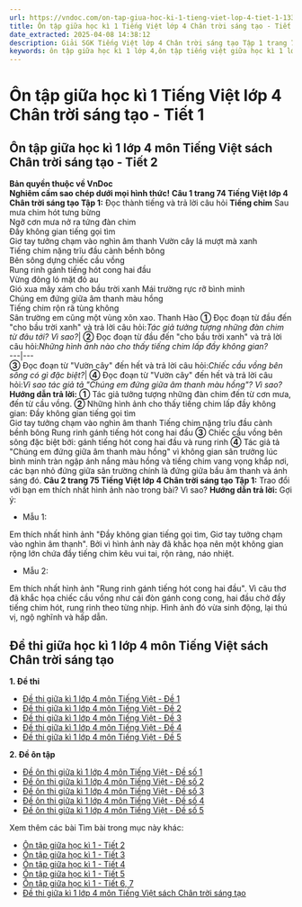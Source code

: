 ```yaml
---
url: https://vndoc.com/on-tap-giua-hoc-ki-1-tieng-viet-lop-4-tiet-1-133468
title: Ôn tập giữa học kì 1 Tiếng Việt lớp 4 Chân trời sáng tạo - Tiết 1 - VnDoc.com
date_extracted: 2025-04-08 14:38:12
description: Giải SGK Tiếng Việt lớp 4 Chân trời sáng tạo Tập 1 trang 74 được biên soạn nhằm giúp các em HS đạt kết quả tốt trong quá trình làm bài tập và học tập môn Tiếng Việt lớp 4.
keywords: ôn tập giữa học kì 1 lớp 4,ôn tập tiếng việt giữa học kì 1 lớp 4,ôn tập giữa học kì 1 lớp 4 môn tiếng việt,tiếng việt lớp 4 ôn tập giữa học kì 1,Ôn tập giữa học kì 1 Tiếng Việt lớp 4 trang 74,Ôn tập giữa học kì 1 Tiếng Việt trang 74,để học tốt tiếng việt 4,lời giải hay tiếng việt lớp 4,giải bài tập tiếng việt lớp 4,tiếng việt lớp 4
---
```


# Ôn tập giữa học kì 1 Tiếng Việt lớp 4 Chân trời sáng tạo - Tiết 1
## **Ôn tập giữa học kì 1 lớp 4 môn Tiếng Việt sách Chân trời sáng tạo - Tiết 2**
**Bản quyền thuộc về VnDoc**   
**Nghiêm cấm sao chép dưới mọi hình thức\!**
**Câu 1 trang 74 Tiếng Việt lớp 4 Chân trời sáng tạo Tập 1:** Đọc thành tiếng và trả lời câu hỏi
**Tiếng chim**
Sau mưa chim hót tưng bừng   
Ngỡ cơn mưa nở ra tứng đàn chim   
Đầy không gian tiếng gọi tìm   
Giơ tay tưởng chạm vào nghìn âm thanh
Vườn cây lá mượt mà xanh   
Tiếng chim nặng trĩu đầu cành bềnh bông   
Bên sông dựng chiếc cầu vồng   
Rung rinh gánh tiếng hót cong hai đầu   
Vừng đông ló mặt đỏ au   
Gió xua mây xám cho bầu trời xanh
Mái trường rực rỡ bình minh   
Chúng em đứng giữa âm thanh màu hồng   
Tiếng chim rộn rã tùng không   
Sân trường em cũng một vùng xôn xao.
Thanh Hào
**①** Đọc đoạn từ đầu đến "cho bầu trời xanh" và trả lời câu hỏi:_Tác giả tưởng tượng những đàn chim từ đâu tới? Vì sao?_| **②** Đọc đoạn từ đầu đến "cho bầu trời xanh" và trả lời câu hỏi:_Những hình ảnh nào cho thấy tiếng chim lấp đầy không gian?_  
---|---  
**③** Đọc đoạn từ "Vườn cây" đến hết và trả lời câu hỏi:_Chiếc cầu vồng bên sông có gì đặc biệt?_| **④** Đọc đoạn từ "Vườn cây" đến hết và trả lời câu hỏi:_Vì sao tác giả tả "Chúng em đứng giữa âm thanh màu hồng"? Vì sao?_  
**Hướng dẫn trả lời:**
**①** Tác giả tưởng tượng những đàn chim đến từ cơn mưa, đến từ cầu vồng.
**②** Những hình ảnh cho thấy tiếng chim lấp đầy không gian:
Đầy không gian tiếng gọi tìm   
Giơ tay tưởng chạm vào nghìn âm thanh
Tiếng chim nặng trĩu đầu cành bềnh bông
Rung rinh gánh tiếng hót cong hai đầu
**③** Chiếc cầu vồng bên sông đặc biệt bởi: gánh tiếng hót cong hai đầu và rung rinh
**④** Tác giả tả "Chúng em đứng giữa âm thanh màu hồng" vì không gian sân trưởng lúc bình minh tràn ngập ánh nắng màu hồng và tiếng chim vang vọng khắp nơi, các bạn nhỏ đứng giữa sân trường chính là đứng giữa bầu âm thanh và ánh sáng đó.
**Câu 2 trang 75 Tiếng Việt lớp 4 Chân trời sáng tạo Tập 1:** Trao đổi với bạn em thích nhất hình ảnh nào trong bài? Vì sao?
**Hướng dẫn trả lời:**
Gợi ý:
  * Mẫu 1:

Em thích nhất hình ảnh "Đầy không gian tiếng gọi tìm, Giơ tay tưởng chạm vào nghìn âm thanh". Bởi vì hình ảnh này đã khắc họa nên một không gian rộng lớn chứa đầy tiếng chim kêu vui tai, rộn ràng, náo nhiệt.
  * Mẫu 2:

Em thích nhất hình ảnh "Rung rinh gánh tiếng hót cong hai đầu". Vì câu thơ đã khắc họa chiếc cầu vồng như cái đòn gánh cong cong, hai đầu chở đầy tiếng chim hót, rung rinh theo từng nhịp. Hình ảnh đó vừa sinh động, lại thú vị, ngộ nghĩnh và hấp dẫn.
## **Đề thi giữa học kì 1 lớp 4 môn Tiếng Việt sách Chân trời sáng tạo**
**1\. Đề thi**
  * [Đề thi giữa kì 1 lớp 4 môn Tiếng Việt - Đề 1](<https://vndoc.com/de-thi-giua-ki-1-lop-4-mon-tieng-viet-chan-troi-sang-tao-de-1-305049>)
  * [Đề thi giữa kì 1 lớp 4 môn Tiếng Việt - Đề 2](<https://vndoc.com/de-thi-giua-ki-1-lop-4-mon-tieng-viet-chan-troi-sang-tao-de-2-305050>)
  * [Đề thi giữa kì 1 lớp 4 môn Tiếng Việt - Đề 3](<https://vndoc.com/de-thi-giua-ki-1-tieng-viet-lop-4-chan-troi-sang-tao-de-3-305523>)
  * [Đề thi giữa kì 1 lớp 4 môn Tiếng Việt - Đề 4](<https://vndoc.com/de-thi-giua-ki-1-tieng-viet-4-chan-troi-sang-tao-de-4-305524>)
  * [Đề thi giữa kì 1 lớp 4 môn Tiếng Việt - Đề 5](<https://vndoc.com/de-thi-giua-ki-1-tieng-viet-4-chan-troi-sang-tao-de-5-305526>)

**2\. Đề ôn tập**
  * [Đề ôn thi giữa kì 1 lớp 4 môn Tiếng Việt - Đề số 1](<https://vndoc.com/de-thi-giua-ki-1-tieng-viet-4-chan-troi-sang-tao-de-6-306453>)
  * [Đề ôn thi giữa kì 1 lớp 4 môn Tiếng Việt - Đề số 2](<https://vndoc.com/de-thi-giua-ki-1-tieng-viet-4-chan-troi-sang-tao-de-7-306454>)
  * [Đề ôn thi giữa kì 1 lớp 4 môn Tiếng Việt - Đề số 3](<https://vndoc.com/de-thi-giua-ki-1-tieng-viet-4-chan-troi-sang-tao-de-8-306455>)
  * [Đề ôn thi giữa kì 1 lớp 4 môn Tiếng Việt - Đề số 4](<https://vndoc.com/de-on-thi-giua-ki-1-tieng-viet-lop-4-chan-troi-sang-tao-de-4-329791>)
  * [Đề ôn thi giữa kì 1 lớp 4 môn Tiếng Việt - Đề số 5](<https://vndoc.com/de-on-thi-giua-ki-1-tieng-viet-lop-4-chan-troi-sang-tao-de-5-329797>)

Xem thêm các bài Tìm bài trong mục này khác:
  * [Ôn tập giữa học kì 1 - Tiết 2](</on-tap-giua-hoc-ki-1-tieng-viet-lop-4-tiet-2-133480>)
  * [Ôn tập giữa học kì 1 - Tiết 3](</on-tap-giua-hoc-ki-1-tieng-viet-lop-4-tiet-3-133580>)
  * [Ôn tập giữa học kì 1 - Tiết 4](</on-tap-giua-hoc-ki-1-tieng-viet-lop-4-tiet-4-133583>)
  * [Ôn tập giữa học kì 1 - Tiết 5](</on-tap-giua-hoc-ki-1-tieng-viet-lop-4-tiet-5-133722>)
  * [Ôn tập giữa học kì 1 - Tiết 6, 7](</on-tap-giua-hoc-ki-1-tieng-viet-lop-4-tiet-6-133731>)
  * [Đề thi giữa kì 1 lớp 4 môn Tiếng Việt sách Chân trời sáng tạo](<https://vndoc.com/de-thi-giua-ki-1-lop-4-mon-tieng-viet-chan-troi>)

